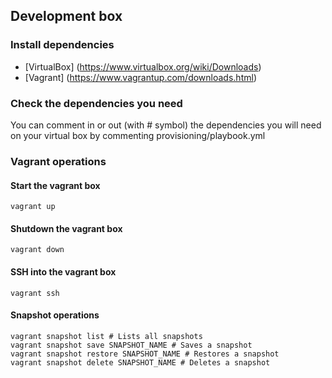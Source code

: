 ## Development box

### Install dependencies 
* [VirtualBox] (https://www.virtualbox.org/wiki/Downloads)
* [Vagrant] (https://www.vagrantup.com/downloads.html)

### Check the dependencies you need
You can comment in or out (with  # symbol) the dependencies you will need on your virtual box by commenting provisioning/playbook.yml

### Vagrant operations

#### Start the vagrant box

```
vagrant up
```
#### Shutdown the vagrant box

```
vagrant down
```

#### SSH into the vagrant box

```
vagrant ssh
```

#### Snapshot operations

```
vagrant snapshot list # Lists all snapshots
vagrant snapshot save SNAPSHOT_NAME # Saves a snapshot
vagrant snapshot restore SNAPSHOT_NAME # Restores a snapshot
vagrant snapshot delete SNAPSHOT_NAME # Deletes a snapshot
```